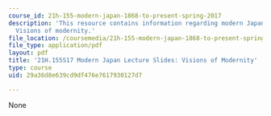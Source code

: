```yaml
---
course_id: 21h-155-modern-japan-1868-to-present-spring-2017
description: 'This resource contains information regarding modern Japan lecture slides:
  Visions of modernity.'
file_location: /coursemedia/21h-155-modern-japan-1868-to-present-spring-2017/29a36d8e639cd9df476e7617930127d7_MIT21H_155S17_Modernity.pdf
file_type: application/pdf
layout: pdf
title: '21H.155S17 Modern Japan Lecture Slides: Visions of Modernity'
type: course
uid: 29a36d8e639cd9df476e7617930127d7

---
```

None